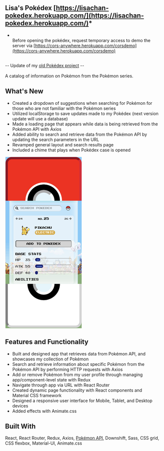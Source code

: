 ## Lisa's Pokédex [https://lisachan-pokedex.herokuapp.com/](https://lisachan-pokedex.herokuapp.com/)*
* <br/>Before opening the pokédex, request temporary access to demo the server via [https://cors-anywhere.herokuapp.com/corsdemo](https://cors-anywhere.herokuapp.com/corsdemo) 
<br />
-- Update of my <a href="https://github.com/xlisachan/javascript_pokedex">old Pokédex project</a> --
<br />
<br />
A catalog of information on Pokémon from the Pokémon series.

## What's New
* Created a dropdown of suggestions when searching for Pokémon for those who are not familiar with the Pokémon series
* Utilized localStorage to save updates made to my Pokédex (next version update will use a database)
* Made a loading page that appears while data is being retrieved from the Pokémon API with Axios
* Added ability to search and retrieve data from the Pokémon API by updating the search parameters in the URL
* Revamped general layout and search results page
* Included a chime that plays when Pokédex case is opened

<a href="https://lisachan-pokedex.herokuapp.com/">
  <img width=250px src="https://github.com/xlisachan/react_pokedex/blob/master/src/assets/images/Screen%20Shot%202020-04-06%20at%202.23.33%20PM.png?raw=true" alt="screenshot of Pokedex React project" />
</a>

## Features and Functionality
* Built and designed app that retrieves data from Pokémon API, and showcases my collection of Pokémon
* Search and retrieve information about specific Pokémon from the Pokémon API by performing HTTP requests with Axios
* Add or remove Pokémon from my user profile through managing app/component-level state with Redux
* Navigate through app via URL with React Router
* Created dynamic page functionality with React components and Material CSS framework
* Designed a responsive user interface for Mobile, Tablet, and Desktop devices
* Added effects with Animate.css
   
## Built With
React, React Router, Redux, Axios, <a href="https://pokeapi.co/">Pokémon API</a>, Downshift, Sass, CSS grid, CSS flexbox, Material-UI, Animate.css
